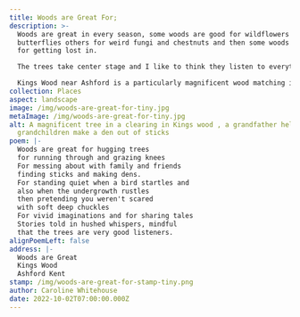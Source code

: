 ```yaml
---
title: Woods are Great For;
description: >-
  Woods are great in every season, some woods are good for wildflowers and
  butterflies others for weird fungi and chestnuts and then some woods are good
  for getting lost in. 

  The trees take center stage and I like to think they listen to everything, storing away anecdotes to keep them amused through a long winter's hibernation.

  Kings Wood near Ashford is a particularly magnificent wood matching its grand name and is great for all the things listed in the poem. 
collection: Places
aspect: landscape
image: /img/woods-are-great-for-tiny.jpg
metaImage: /img/woods-are-great-for-tiny.jpg
alt: A magnificent tree in a clearing in Kings wood , a grandfather helping his
  grandchildren make a den out of sticks
poem: |-
  Woods are great for hugging trees 
  for running through and grazing knees
  For messing about with family and friends 
  finding sticks and making dens.
  For standing quiet when a bird startles and 
  also when the undergrowth rustles 
  then pretending you weren't scared 
  with soft deep chuckles
  For vivid imaginations and for sharing tales 
  Stories told in hushed whispers, mindful 
  that the trees are very good listeners.
alignPoemLeft: false
address: |-
  Woods are Great 
  Kings Wood 
  Ashford Kent
stamp: /img/woods-are-great-for-stamp-tiny.png
author: Caroline Whitehouse
date: 2022-10-02T07:00:00.000Z
---
```

